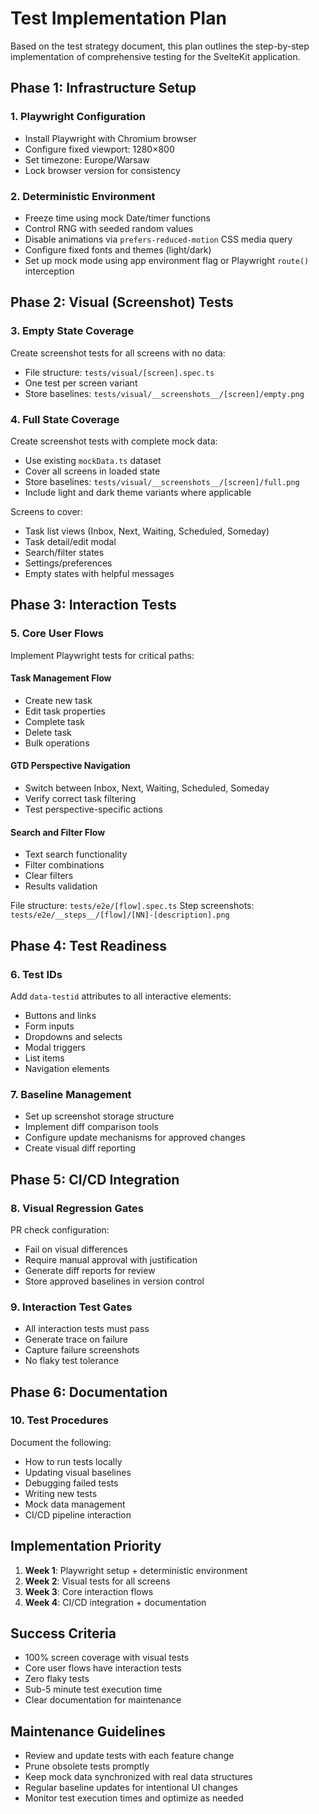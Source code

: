 # Test Implementation Plan

Based on the test strategy document, this plan outlines the step-by-step implementation of comprehensive testing for the SvelteKit application.

## Phase 1: Infrastructure Setup

### 1. Playwright Configuration
- Install Playwright with Chromium browser
- Configure fixed viewport: 1280×800
- Set timezone: Europe/Warsaw
- Lock browser version for consistency

### 2. Deterministic Environment
- Freeze time using mock Date/timer functions
- Control RNG with seeded random values
- Disable animations via `prefers-reduced-motion` CSS media query
- Configure fixed fonts and themes (light/dark)
- Set up mock mode using app environment flag or Playwright `route()` interception

## Phase 2: Visual (Screenshot) Tests

### 3. Empty State Coverage
Create screenshot tests for all screens with no data:
- File structure: `tests/visual/[screen].spec.ts`
- One test per screen variant
- Store baselines: `tests/visual/__screenshots__/[screen]/empty.png`

### 4. Full State Coverage
Create screenshot tests with complete mock data:
- Use existing `mockData.ts` dataset
- Cover all screens in loaded state
- Store baselines: `tests/visual/__screenshots__/[screen]/full.png`
- Include light and dark theme variants where applicable

Screens to cover:
- Task list views (Inbox, Next, Waiting, Scheduled, Someday)
- Task detail/edit modal
- Search/filter states
- Settings/preferences
- Empty states with helpful messages

## Phase 3: Interaction Tests

### 5. Core User Flows
Implement Playwright tests for critical paths:

#### Task Management Flow
- Create new task
- Edit task properties
- Complete task
- Delete task
- Bulk operations

#### GTD Perspective Navigation
- Switch between Inbox, Next, Waiting, Scheduled, Someday
- Verify correct task filtering
- Test perspective-specific actions

#### Search and Filter Flow
- Text search functionality
- Filter combinations
- Clear filters
- Results validation

File structure: `tests/e2e/[flow].spec.ts`
Step screenshots: `tests/e2e/__steps__/[flow]/[NN]-[description].png`

## Phase 4: Test Readiness

### 6. Test IDs
Add `data-testid` attributes to all interactive elements:
- Buttons and links
- Form inputs
- Dropdowns and selects
- Modal triggers
- List items
- Navigation elements

### 7. Baseline Management
- Set up screenshot storage structure
- Implement diff comparison tools
- Configure update mechanisms for approved changes
- Create visual diff reporting

## Phase 5: CI/CD Integration

### 8. Visual Regression Gates
PR check configuration:
- Fail on visual differences
- Require manual approval with justification
- Generate diff reports for review
- Store approved baselines in version control

### 9. Interaction Test Gates
- All interaction tests must pass
- Generate trace on failure
- Capture failure screenshots
- No flaky test tolerance

## Phase 6: Documentation

### 10. Test Procedures
Document the following:
- How to run tests locally
- Updating visual baselines
- Debugging failed tests
- Writing new tests
- Mock data management
- CI/CD pipeline interaction

## Implementation Priority

1. **Week 1**: Playwright setup + deterministic environment
2. **Week 2**: Visual tests for all screens
3. **Week 3**: Core interaction flows
4. **Week 4**: CI/CD integration + documentation

## Success Criteria

- 100% screen coverage with visual tests
- Core user flows have interaction tests
- Zero flaky tests
- Sub-5 minute test execution time
- Clear documentation for maintenance

## Maintenance Guidelines

- Review and update tests with each feature change
- Prune obsolete tests promptly
- Keep mock data synchronized with real data structures
- Regular baseline updates for intentional UI changes
- Monitor test execution times and optimize as needed